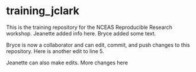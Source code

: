 # training_jclark

This is the training repository for the NCEAS Reproducible Research workshop. Jeanette added info here. Bryce added some text.

Bryce is now a collaborator and can edit, commit, and push changes to this repository. Here is another edit to line 5.

Jeanette can also make edits. More changes here
